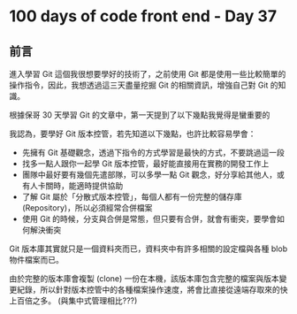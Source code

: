 # 100 days of code front end - Day 37
## 前言
進入學習 Git 這個我很想要學好的技術了，之前使用 Git 都是使用一些比較簡單的操作指令，因此，我想透過這三天盡量挖掘 Git 的相關資訊，增強自己對 Git 的知識。

根據保哥 30 天學習 Git 的文章中，第一天提到了以下幾點我覺得是蠻重要的

我認為，要學好 Git 版本控管，若先知道以下幾點，也許比較容易學會：

- 先擁有 Git 基礎觀念，透過下指令的方式學習是最快的方式，不要跳過這一段
- 找多一點人跟你一起學 Git 版本控管，最好能直接用在實務的開發工作上
- 團隊中最好要有幾個先遣部隊，可以多學一點 Git 觀念，好分享給其他人，或有人卡關時，能適時提供協助
- 了解 Git 屬於「分散式版本控管」，每個人都有一份完整的儲存庫(Repository)，所以必須經常合併檔案
- 使用 Git 的時候，分支與合併是常態，但只要有合併，就會有衝突，要學會如何解決衝突

Git 版本庫其實就只是一個資料夾而已，資料夾中有許多相關的設定檔與各種 blob 物件檔案而已。

由於完整的版本庫會複製 (clone) 一份在本機，該版本庫包含完整的檔案與版本變更紀錄，所以針對版本控管中的各種檔案操作速度，將會比直接從遠端存取來的快上百倍之多。 (與集中式管理相比???)

